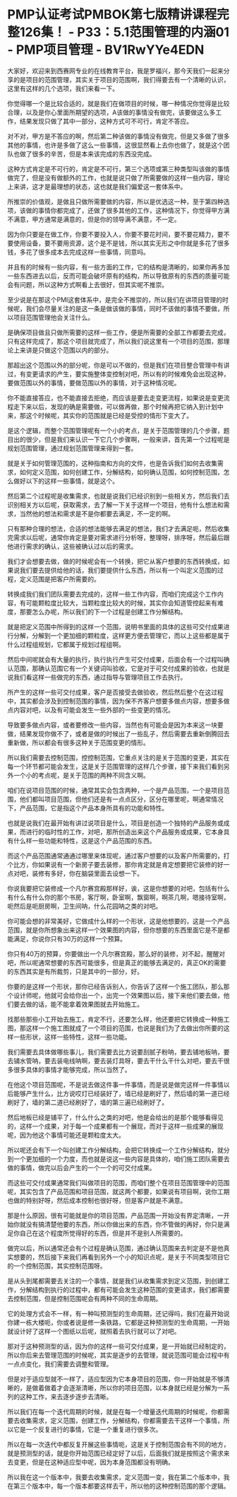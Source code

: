 # PMP认证考试PMBOK第七版精讲课程完整126集！ - P33：5.1范围管理的内涵01 - PMP项目管理 - BV1RwYYe4EDN

大家好，欢迎来到西赛网专业的在线教育平台，我是罗福兴，那今天我们一起来分享的是项目的范围管理，其实关于项目的范围啊，我们得要去有一个清晰的认识，这里有这样的几个选项，我们来看一下。

你觉得哪一个是比较合适的，就是我们在做项目的时候，哪一种情况你觉得是比较合理，以及是你心里面所期望的选项，A该做的事情没有做完，该要做这么多工作，结果发现只做了其中一部分，这种方式可不可行，肯定不答应。

对不对，甲方是不答应的啊，然后第二种该做的事情没有做完，但是又多做了很多其他的事情，也许是多做了这么一些事情，这很显然看上去你也做了，就是这个团队也做了很多的辛苦，但是本来该完成的东西没完成。

这种方式肯定是不可行的，肯定是不可行，第三个选项或第三种类型叫该做的事情做完了，但是没有做额外的工作，也就是说只做了所需要做的这样一些内容，理论上来讲，这才是最理想的状态，这也就是我们偏爱这一套体系中。

所推崇的价值观，是做且只做所需要做的内容，所以是优选这一种，至于第四种选项，该做的事情你都完成了，还做了很多其他的工作，这种情况下，你觉得甲方满不满意，甲方通常是满意的，但是你的领导满不满意，不一定。

因为你只要是在做工作，你要不要投入人，你要不要花时间，要不要花精力，要不要使用设备，要不要用资源，这个是不是钱，所以其实无形之中你就是多花了很多钱，多花了很多成本去完成这样一些事情，同意吗。

并且有的时候有一些内容，有一些方面的工作，它的结构是清晰的，如果你再多加一些东西进去以后，反而可能会破坏原有的结构，所以导致原有的东西的质量可能会有问题，所以这种方式啊看上去很好，但其实呢不推崇。

至少说是在那这个PMI这套体系中，是完全不推崇的，所以我们在讲项目管理的时候呢，我们会尽量关注的是这一条是做该做的事情，同时不该做的事情不要做，所以项目范围管理他会关注什么。

是确保项目做且只做所需要的这样一些工作，便是所需要的全部工作都要去完成，只有这样完成了，那这个项目就完成了，所以我们说这里有一个项目的范围，那理论上来讲是只做这个范围以内的部分。

那超出这个范围以外的部分呢，你是可以不做的，但是我们在项目整合管理中有讲过，有变更请求的产生，要实施整体变控制对吧，所以有的时候难免会出现这种，要做范围以外的事情，要做范围以外的事情，对于这种情况呢。

你不能直接答应，也不能直接去拒绝，而应该是要去走变更流程，如果说是变更流程走下来以后，发现的确是需要做，可以做再做，那个时候再把它纳入到计划中来，那这个时候呢，其实你的范围就是已经是受控的情形下变大了。

是这个逻辑，而整个范围管理呢有一个小的考点，是关于范围管理的几个步骤，题目出的很少，但是我们来认识一下它几个步骤啊，一般来讲，首先第一个过程呢是规划范围管理，通过规划范围管理来得到一套。

就是关于如何管理范围的，这种指南和方向的文件，也是告诉我们如何去收集需求，如何定义范围，如何创建工作，分解结构，如何确认范围，如何控制范围，怎么做好以下的这样一些事情，就是这个。

然后第二个过程呢是收集需求，也就是说我们已经识别到一些相关方，然后我们去识别相关方以后呢，获取需求，去了解一下关于这样一个项目，他有什么想法和需求，当然他的想法和需求是不是你都要去满足，不一定的啊。

只有那种合理的想法，合适的想法能够去满足的想法，我们才去满足呃，然后收集完需求以后呢，通常你肯定是要对需求进行分析呀，整理呀，排序呀，然后最后跟他进行需求的确认，这些被确认过以后的需求。

我们才会想要去做，做的时候呢会有一个转换，把它从客户想要的东西转换成，如果说我们要去提供给他的话，我们要提供什么东西，所以有一个叫定义范围的过程，定义范围是把客户所需要的。

转换成我们我们团队需要去完成的，这样一些工作内容，而咱们完成这个工作内容，有可能颗粒度比较大，当颗粒度比较大的时候，其实你会知道管控起来有难度，那要怎么办呢，所以我们的下一个过程是创建工作分解结构。

就是把定义范围中所得到的这样一个范围，说明书里面的具体的这些可交付成果进行分解，分解到一个更加细的颗粒度，这样更方便去管理它，而以上这些都是属于什么过程组规划，它都属于规划过程组啊。

然后中间呢就会有大量的执行，执行执行产生可交付成果，后面会有一个过程叫确认范围，那确认范围它有一个关键词叫验收，它是对于可交付成果的验收，也就是说我们看这样一些做完的东西，通过指导与管理项目工作去执行。

所产生的这样一些可交付成果，客户是否接受去做验收，然后然后整个在这过程中，其实都会涉及到控制范围的事情，因为保不齐客户想要多做点内容，想要多做点内容对吧，以及有可能会发生一些外部的一些变更的情况。

导致要多做点内容，或者要修改一些内容，当然也有可能会是因为本来这一块要做，结果发现你做不了，或者是做的时候出了一些乱子，然后需要去重新倒腾回去重新做，所以都会有很多这种关于范围变更的情形。

所以我们需要去控制范围，控控制范围，它重点关注的是关于范围的变更，其实在每一个环节都可能会发生，这是关于范围管理的这样几个步骤，接下来我们看到另外一个小的考点呢，是关于范围的两种不同含义啊。

咱们在说项目范围的时候，通常其实会包含两种，一个是产品范围，一个是项目范围，他们都叫项目范围，但他们还是有一点点区分，区分在哪里呢，啊通常情况下，产品范围，它是指这个产品本身所具有的功能和特性。

也就是说我们在最开始有讲过说项目是什么，项目是创造一个独特的产品服务或成果，而进行的临时性的工作，对吧，那所创造出来这个产品服务或成果，它本身具有什么样一些功能和特性，这是这个产品范围的东西。

而这个产品范围通常通通过哪里来体现呢，通过客户想要的以及客户所需要的，打个比方，你如果说有一个新房子要去装修，那你肯定就是肯定想要把它装修的好一点对吧，装修有多好，你在脑袋里面去设想一下。

你说我要把它装修成一个凡尔赛宫殿那样好，诶，这是你想要的对吧，包括有什么有什么有什么你的那个书房，客厅啊，卧室啊，飘窗啊，啊茶几啊，嗯接待室啊，呃然后是呃厨房啊，卫生间呐，什么花园呐之类的对吧。

你可能会想的非常美好，它做成什么样的一个形状，这是他想要的，这是一个产品范围，就是你所想象出来这样一个效果图的内容，但你想要的东西里面它是不是都能满足，你说你只有30万的这样一个预算。

你只有40万的预算，你要做出一个凡尔赛宫殿，那么好的装修，对不起，醒醒对吧，所以呢通常想要的东西可能很多，但是真正的能够去满足的，真正OK的需要的东西其实是有所裁剪，只是其中的一部分，好。

你要的是这样一个形状，那你已经告诉别人，你告诉了这样一个施工团队，那么那个设计师呢，他就可会给你出一个，出完一个效果图以后，接下来他们要去做，他们要去做的话，能不能拿着效果图就去开始施工。

找那些那些小工开始去施工，肯定不行，还要怎么样，他还要把它转换成一种施工图，那这样一个施工图就成了一个项目的范围，也说是我们为了去做出你所要的这样一些形状，这样一些特性，这样一些功能。

我们需要去具体做哪些事儿，我们需要去比方说要刮腻子粉呐，要去铺地板呐，要去铺水管呐，要去装电线呐啊，要去装灯具呀，要去干什么干什么对吧，要去干很多很多具体的事情才能够完成，所以当然了。

在他这个项目范围呢，不是说去做这件事一件事情，而是说是做完这样一件事情以后能够产生什么，比方说哎灯已经装好了，墙已经是刷好了，然后墙的第一道已经刷好了，墙的第二道已经刷好了，墙的第三遍已经刷好了。

然后地板已经是铺平了，什么什么之类的对吧，他是会给出的是那个能够看得见的，这样一个成果，对于每一个成果都有一个展现，而对于这样一些成果的展现呢，因为他这个事情可能还是颗粒度太大。

所以呢还会有下一个叫创建工作分解结构，会把它转换成一个工作分解结构，就分到一个更加细的一个力度，而也就是说这一些内容是具体的，咱们施工团队需要去做的事情，做完以后会产生的一个一个的可交付成果。

而这些可交付成果通常我们叫做项目的范围，而咱们整个在项目范围管理中的范围呢，其实包含了产品范围和项目范围，就这两个都要，如果说有项目啊，说你工期也做的特别好呀，然后成本控制也很好呀，但是客户就是不满意。

那是什么原因，很有可能就是你的项目范围，产品范围一开始没有界定清晰，一开始你就没有搞清楚他要的东西，所以你做出来的东西，你不管做的再好，你只是满足你自己在这个程度所觉得好的东西，但是并不是别人所需要的。

做完以后，所以通常还会有个过程是确认范围，通过确认范围来去判定是不是他真实想要的，然后接下来我们再看到另外一个小的知识点呢，是关于不同类型项目它的一个控制范围，其实控制范围呀。

是从头到尾都需要去关注的一个事情，就是我们从收集需求到定义范围，到创建工作，分解结构到执行的过程中，都有可能会发生这种范围的变更请求，我们都需要去控制范围，但是控制范围呢会有两种不同的生命周期。

它的处理方式会不一样，有一种叫预测型的生命周期，还记得吗，我们在最开始说你建一栋大楼呃，你或者说是修一条铁路，它都是这种预测型的生命周期，一开始就设计好了这样一个图纸以后呢，就照着去执行就可以了对吧。

那对于这种预测型的话，因为你的这样一些可交付成果，是一开始就已经制定的，所以你后来去管理范围的时候呢，其实是逐步的去管理，就说范围可能会过程中有一点点变化，我们需要去调整和管理。

但是对于适应型就不一样了，适应型因为它本身项目的范围，你一开始就是不够清晰的，是做着做着才会逐渐清晰，所以你的项目范围，以本身就已经是分解为一系列的这种工作，来去逐步逐步去清晰。

所以我们在每一个迭代周期的时候，就是在每一个增量迭代周期的时候呢，你都需要去收集需求，定义范围，创建工作，分解结构，你都需要去干这样一个事情，所以它是一个反复进行的事情，它是一个重复进行很多次。

所以在每一次迭代中都反复开展这些事情呃，这是关于控制范围会有不同的地方，就是预测型的话，就是你开始范围已经定好了以后，后面我们就是按照这个需求来去变更，但是在这种适应型中呢，因为本身范围都没有明确。

所以我在这一个版本中，我要去收集需求，定义范围一变，我在第二个版本中，我在第三个版本中，每一个版本都要这样去干，所以他的这种控制范围的那个逻辑。

